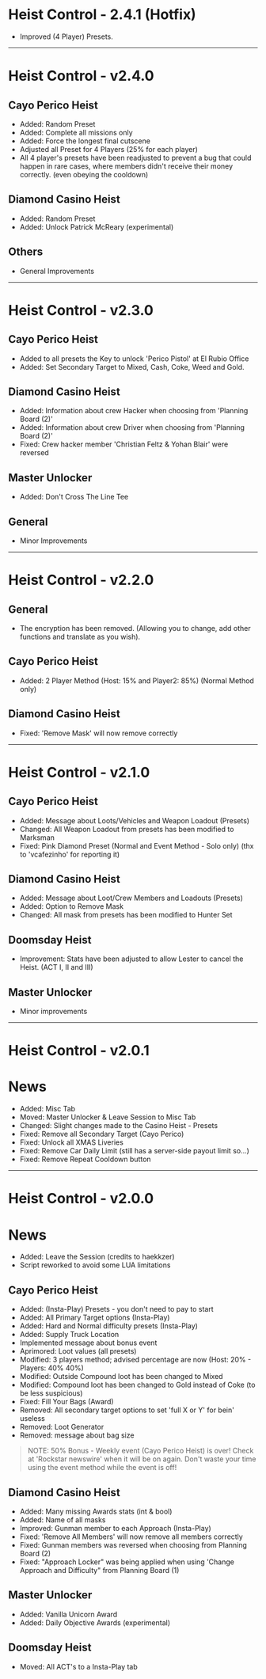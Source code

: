 # Heist Control - 2.4.1 (Hotfix)

- Improved (4 Player) Presets.
--------------------------------------------------------------------------------
# Heist Control - v2.4.0

## Cayo Perico Heist

- Added: Random Preset
- Added: Complete all missions only
- Added: Force the longest final cutscene
- Adjusted all Preset for 4 Players (25% for each player)
- All 4 player's presets have been readjusted to prevent a bug that could happen in rare cases, where members didn't receive their money correctly. (even obeying the cooldown)

## Diamond Casino Heist
- Added: Random Preset
- Added: Unlock Patrick McReary (experimental)

## Others
- General Improvements
--------------------------------------------------------------------------------
# Heist Control - v2.3.0

## Cayo Perico Heist

- Added to all presets the Key to unlock 'Perico Pistol' at El Rubio Office
- Added: Set Secondary Target to Mixed, Cash, Coke, Weed and Gold.

## Diamond Casino Heist

- Added: Information about crew Hacker when choosing from 'Planning Board (2)'
- Added: Information about crew Driver when choosing from 'Planning Board (2)'
- Fixed: Crew hacker member 'Christian Feltz & Yohan Blair' were reversed

## Master Unlocker

- Added: Don't Cross The Line Tee

## General

- Minor Improvements

--------------------------------------------------------------------------------
# Heist Control - v2.2.0

## General

- The encryption has been removed. (Allowing you to change, add other functions and translate as you wish).

## Cayo Perico Heist

- Added: 2 Player Method (Host: 15% and Player2: 85%) (Normal Method only)

## Diamond Casino Heist

- Fixed: 'Remove Mask' will now remove correctly

--------------------------------------------------------------------------------
# Heist Control - v2.1.0

## Cayo Perico Heist

- Added: Message about Loots/Vehicles and Weapon Loadout (Presets)
- Changed: All Weapon Loadout from presets has been modified to Marksman
- Fixed: Pink Diamond Preset (Normal and Event Method - Solo only) (thx to 'vcafezinho' for reporting it)

## Diamond Casino Heist

- Added: Message about Loot/Crew Members and Loadouts (Presets)
- Added: Option to Remove Mask
- Changed: All mask from presets has been modified to Hunter Set

## Doomsday Heist

- Improvement: Stats have been adjusted to allow Lester to cancel the Heist. (ACT I, II and III)

## Master Unlocker

- Minor improvements

--------------------------------------------------------------------------------
#	Heist Control - v2.0.1

# News

* Added: Misc Tab
* Moved: Master Unlocker & Leave Session to Misc Tab
* Changed: Slight changes made to the Casino Heist - Presets
* Fixed: Remove all Secondary Target (Cayo Perico)
* Fixed: Unlock all XMAS Liveries
* Fixed: Remove Car Daily Limit (still has a server-side payout limit so...)
* Fixed: Remove Repeat Cooldown button

--------------------------------------------------------------------------------

#	Heist Control - v2.0.0

# News

* Added: Leave the Session (credits to haekkzer)
* Script reworked to avoid some LUA limitations

## Cayo Perico Heist

* Added: (Insta-Play) Presets - you don't need to pay to start
* Added: All Primary Target options (Insta-Play)
* Added: Hard and Normal difficulty presets (Insta-Play)
* Added: Supply Truck Location
* Implemented message about bonus event
* Aprimored: Loot values (all presets)
* Modified: 3 players method; advised percentage are now (Host: 20% - Players: 40% 40%)
* Modified: Outside Compound loot has been changed to Mixed
* Modified: Compound loot has been changed to Gold instead of Coke (to be less suspicious)
* Fixed: Fill Your Bags (Award)
* Removed: All secondary target options to set 'full X or Y' for bein' useless
* Removed: Loot Generator
* Removed: message about bag size

>NOTE:
>50% Bonus - Weekly event (Cayo Perico Heist) is over!
>Check at 'Rockstar newswire' when it will be on again.
>Don't waste your time using the event method while the event is off!


## Diamond Casino Heist

- Added: Many missing Awards stats (int & bool)
- Added: Name of all masks
- Improved: Gunman member to each Approach (Insta-Play)
- Fixed: 'Remove All Members' will now remove all members correctly
- Fixed: Gunman members was reversed when choosing from Planning Board (2)
- Fixed: "Approach Locker" was being applied when using 'Change Approach and Difficulty" from Planning Board (1)

## Master Unlocker

- Added: Vanilla Unicorn Award
- Added: Daily Objective Awards (experimental)

## Doomsday Heist

- Moved: All ACT's to a Insta-Play tab
